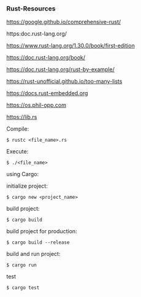 ### Rust-Resources

https://google.github.io/comprehensive-rust/

https:doc.rust-lang.org/

https://www.rust-lang.org/1.30.0/book/first-edition

https://doc.rust-lang.org/book/

https://doc.rust-lang.org/rust-by-example/

https://rust-unofficial.github.io/too-many-lists

https://docs.rust-embedded.org

https://os.phil-opp.com

https://lib.rs

Compile:

```
$ rustc <file_name>.rs
```

Execute:

```
$ ./<file_name>
```

using Cargo:

initialize project:

```
$ cargo new <project_name>
```

build project:

```
$ cargo build
```

build project for production:

```
$ cargo build --release
```

build and run project:

```
$ cargo run
```

test

```
$ cargo test
```

